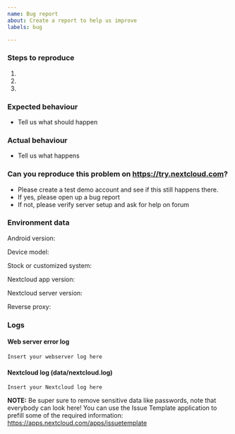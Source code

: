 ```yaml
---
name: Bug report
about: Create a report to help us improve
labels: bug

---
```


### Steps to reproduce
1. 
2. 
3. 

### Expected behaviour
- Tell us what should happen

### Actual behaviour
- Tell us what happens

### Can you reproduce this problem on https://try.nextcloud.com?
- Please create a test demo account and see if this still happens there.
- If yes, please open up a bug report
- If not, please verify server setup and ask for help on forum

### Environment data
Android version:

Device model: 

Stock or customized system:

Nextcloud app version:

Nextcloud server version:

Reverse proxy:

### Logs
#### Web server error log
```
Insert your webserver log here
```

#### Nextcloud log (data/nextcloud.log)
```
Insert your Nextcloud log here
```
**NOTE:** Be super sure to remove sensitive data like passwords, note that everybody can look here! You can use the Issue Template application to prefill some of the required information: https://apps.nextcloud.com/apps/issuetemplate
